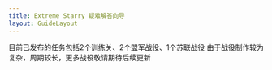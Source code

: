 ```yaml
---
title: Extreme Starry 疑难解答向导
layout: GuideLayout
---
```


目前已发布的任务包括2个训练关、2个盟军战役、1个苏联战役
由于战役制作较为复杂，周期较长，更多战役敬请期待后续更新
